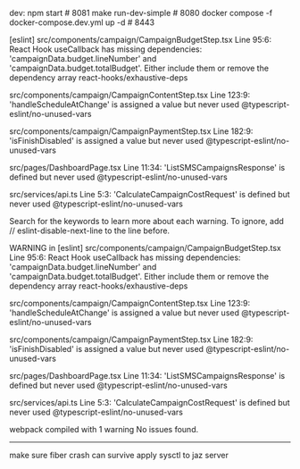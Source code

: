 dev:
npm start # 8081
make run-dev-simple # 8080
docker compose -f docker-compose.dev.yml up -d # 8443



[eslint] 
src/components/campaign/CampaignBudgetStep.tsx
  Line 95:6:  React Hook useCallback has missing dependencies: 'campaignData.budget.lineNumber' and 'campaignData.budget.totalBudget'. Either include them or remove the dependency array  react-hooks/exhaustive-deps

src/components/campaign/CampaignContentStep.tsx
  Line 123:9:  'handleScheduleAtChange' is assigned a value but never used  @typescript-eslint/no-unused-vars

src/components/campaign/CampaignPaymentStep.tsx
  Line 182:9:  'isFinishDisabled' is assigned a value but never used  @typescript-eslint/no-unused-vars

src/pages/DashboardPage.tsx
  Line 11:34:  'ListSMSCampaignsResponse' is defined but never used  @typescript-eslint/no-unused-vars

src/services/api.ts
  Line 5:3:  'CalculateCampaignCostRequest' is defined but never used  @typescript-eslint/no-unused-vars

Search for the keywords to learn more about each warning.
To ignore, add // eslint-disable-next-line to the line before.

WARNING in [eslint] 
src/components/campaign/CampaignBudgetStep.tsx
  Line 95:6:  React Hook useCallback has missing dependencies: 'campaignData.budget.lineNumber' and 'campaignData.budget.totalBudget'. Either include them or remove the dependency array  react-hooks/exhaustive-deps

src/components/campaign/CampaignContentStep.tsx
  Line 123:9:  'handleScheduleAtChange' is assigned a value but never used  @typescript-eslint/no-unused-vars

src/components/campaign/CampaignPaymentStep.tsx
  Line 182:9:  'isFinishDisabled' is assigned a value but never used  @typescript-eslint/no-unused-vars

src/pages/DashboardPage.tsx
  Line 11:34:  'ListSMSCampaignsResponse' is defined but never used  @typescript-eslint/no-unused-vars

src/services/api.ts
  Line 5:3:  'CalculateCampaignCostRequest' is defined but never used  @typescript-eslint/no-unused-vars

webpack compiled with 1 warning
No issues found.

--------------

make sure fiber crash can survive
apply sysctl to jaz server